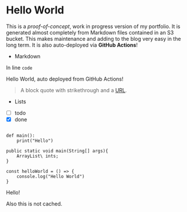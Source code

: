 # Hello World

This is a *proof-of-concept*, work in progress version of my portfolio. It is generated almost completely from Markdown files contained in an S3 bucket. This makes maintenance and adding to the blog very easy in the long term. It is also auto-deployed via **GitHub Actions**!

* Markdown

In line `code`

Hello World, auto deployed from GitHub Actions!

> A block quote with <Line>strikethrough</Line> and a [URL](https://reactjs.org).

* Lists
* [ ] todo
* [x] done

<Code language="python">
def main():
    print("Hello")
</Code>

<Code language="java">
public static void main(String[] args){
    ArrayList\<Integer\> ints;
}
</Code>

<Code language="javascript">
const helloWorld = () => {
    console.log("Hello World")
}
</Code>

Hello!

Also this is not cached.
